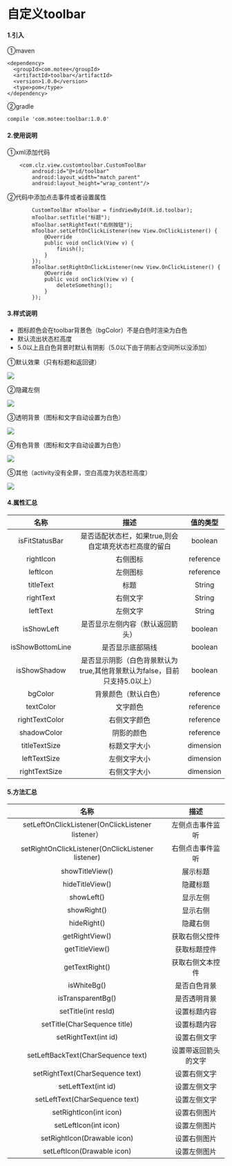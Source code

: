 # 自定义toolbar

#### 1.引入

①maven

```
<dependency>
  <groupId>com.motee</groupId>
  <artifactId>toolbar</artifactId>
  <version>1.0.0</version>
  <type>pom</type>
</dependency>
```

②gradle

```
compile 'com.motee:toolbar:1.0.0'
```

#### 2.使用说明

①xml添加代码

```
    <com.clz.view.customtoolbar.CustomToolBar
        android:id="@+id/toolbar"
        android:layout_width="match_parent"
        android:layout_height="wrap_content"/>
```

②代码中添加点击事件或者设置属性

```
        CustomToolBar mToolbar = findViewById(R.id.toolbar);
        mToolbar.setTitle("标题");
        mToolbar.setRightText("右侧按钮");
        mToolbar.setLeftOnClickListener(new View.OnClickListener() {
            @Override
            public void onClick(View v) {
                finish();
            }
        });
        mToolbar.setRightOnClickListener(new View.OnClickListener() {
            @Override
            public void onClick(View v) {
                deleteSomething();
            }
        });
```



#### 3.样式说明

* 图标颜色会在toolbar背景色（bgColor）不是白色时渲染为白色
* 默认流出状态栏高度
* 5.0以上且白色背景时默认有阴影（5.0以下由于阴影占空间所以没添加）

①默认效果（只有标题和返回键）

![](/img/默认2.png)



②隐藏左侧

![](/img/不显示左侧.png)

③透明背景（图标和文字自动设置为白色）

![](/img/透明背景.png)

④有色背景（图标和文字自动设置为白色）

![](/img/有色背景.png)

⑤其他（activity没有全屏，空白高度为状态栏高度）

![](/img/左中右.png)





#### 4.属性汇总

|       名称       |                             描述                             | 值的类型  |
| :--------------: | :----------------------------------------------------------: | :-------: |
|  isFitStatusBar  |    是否适配状态栏，如果true,则会自定填充状态栏高度的留白     |  boolean  |
|    rightIcon     |                           右侧图标                           | reference |
|     leftIcon     |                           左侧图标                           | reference |
|    titleText     |                             标题                             |  String   |
|    rightText     |                           右侧文字                           |  String   |
|     leftText     |                           左侧文字                           |  String   |
|    isShowLeft    |               是否显示左侧内容（默认返回箭头）               |  boolean  |
| isShowBottomLine |                       是否显示底部隔线                       |  boolean  |
|   isShowShadow   | 是否显示阴影（白色背景默认为true,其他背景默认为false，目前只支持5.0以上） |  boolean  |
|     bgColor      |                     背景颜色（默认白色）                     | reference |
|    textColor     |                           文字颜色                           | reference |
|  rightTextColor  |                         右侧文字颜色                         | reference |
|   shadowColor    |                          阴影的颜色                          | reference |
|  titleTextSize   |                         标题文字大小                         | dimension |
|   leftTextSize   |                         左侧文字大小                         | dimension |
|  rightTextSize   |                         右侧文字大小                         | dimension |

#### 5.方法汇总

|                       名称                        |         描述         |
| :-----------------------------------------------: | :------------------: |
| setLeftOnClickListener(OnClickListener listener） |   左侧点击事件监听   |
| setRightOnClickListener(OnClickListener listener) |   右侧点击事件监听   |
|                  showTitleView()                  |       展示标题       |
|                  hideTitleView()                  |       隐藏标题       |
|                    showLeft()                     |       显示左侧       |
|                    showRight()                    |       显示右侧       |
|                    hideRight()                    |       隐藏右侧       |
|                  getRightView()                   |    获取右侧父控件    |
|                  getTitleView()                   |     获取标题控件     |
|                  getTextRight()                   |   获取右侧文本控件   |
|                    isWhiteBg()                    |     是否白色背景     |
|                 isTransparentBg()                 |     是否透明背景     |
|                setTitle(int resId)                |     设置标题内容     |
|           setTitle(CharSequence title)            |     设置标题内容     |
|               setRightText(int id)                |     设置右侧文字     |
|        setLeftBackText(CharSequence text)         | 设置带返回箭头的文字 |
|          setRightText(CharSequence text)          |     设置右侧文字     |
|                setLeftText(int id)                |     设置左侧文字     |
|          setLeftText(CharSequence text)           |     设置左侧文字     |
|              setRightIcon(int icon)               |     设置右侧图片     |
|               setLeftIcon(int icon)               |     设置左侧图片     |
|            setRightIcon(Drawable icon)            |     设置右侧图片     |
|            setLeftIcon(Drawable icon)             |     设置左侧图片     |

